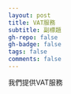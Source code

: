 ```yaml
---
layout: post
title: VAT服務
subtitle: 副標題
gh-repo: false
gh-badge: false
tags: false
comments: false
---
```


我們提供VAT服務

